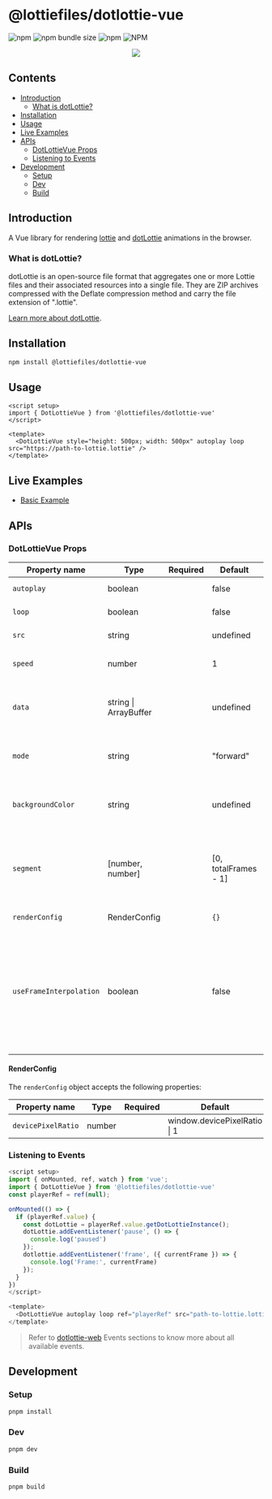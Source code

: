 # @lottiefiles/dotlottie-vue

![npm](https://img.shields.io/npm/v/@lottiefiles/dotlottie-vue)
![npm bundle size](https://img.shields.io/bundlephobia/minzip/%40lottiefiles%2Fdotlottie-vue)
![npm](https://img.shields.io/npm/dt/%40lottiefiles/dotlottie-vue)
![NPM](https://img.shields.io/npm/l/@lottiefiles/dotlottie-vue)

<p align="center">
  <img src="https://user-images.githubusercontent.com/23125742/201124166-c2a0bc2a-018b-463b-b291-944fb767b5c2.png" />
</p>

## Contents

* [Introduction](#introduction)
  * [What is dotLottie?](#what-is-dotlottie)
* [Installation](#installation)
* [Usage](#usage)
* [Live Examples](#live-examples)
* [APIs](#apis)
  * [DotLottieVue Props](#dotlottievue-props)
  * [Listening to Events](#listening-to-events)
* [Development](#development)
  * [Setup](#setup)
  * [Dev](#dev)
  * [Build](#build)

## Introduction

A Vue library for rendering [lottie](https://lottiefiles.github.io/lottie-docs/) and [dotLottie](https://dotlottie.io) animations in the browser.

### What is dotLottie?

dotLottie is an open-source file format that aggregates one or more Lottie files and their associated resources into a single file. They are ZIP archives compressed with the Deflate compression method and carry the file extension of ".lottie".

[Learn more about dotLottie](https://dotlottie.io/).

## Installation

```bash
npm install @lottiefiles/dotlottie-vue
```

## Usage

```vue
<script setup>
import { DotLottieVue } from '@lottiefiles/dotlottie-vue'
</script>

<template>
  <DotLottieVue style="height: 500px; width: 500px" autoplay loop src="https://path-to-lottie.lottie" />
</template>
```

## Live Examples

* <a href="https://codepen.io/lottiefiles/pen/yLwgeoJ" target="_blank">Basic Example</a>

## APIs

### DotLottieVue Props

| Property name           | Type                  | Required | Default               | Description                                                                                                                                                                                                                                        |
| ----------------------- | --------------------- | :------: | --------------------- | -------------------------------------------------------------------------------------------------------------------------------------------------------------------------------------------------------------------------------------------------- |
| `autoplay`              | boolean               |          | false                 | Auto-starts the animation on load.                                                                                                                                                                                                                 |
| `loop`                  | boolean               |          | false                 | Determines if the animation should loop.                                                                                                                                                                                                           |
| `src`                   | string                |          | undefined             | URL to the animation data (`.json` or `.lottie`).                                                                                                                                                                                                  |
| `speed`                 | number                |          | 1                     | Animation playback speed. 1 is regular speed.                                                                                                                                                                                                      |
| `data`                  | string \| ArrayBuffer |          | undefined             | Animation data provided either as a Lottie JSON string or as an ArrayBuffer for .lottie animations.                                                                                                                                                |
| `mode`                  | string                |          | "forward"             | Animation play mode. Accepts "forward", "reverse", "bounce", "reverse-bounce".                                                                                                                                                                     |
| `backgroundColor`       | string                |          | undefined             | Background color of the canvas. Accepts 6-digit or 8-digit hex color string (e.g., "#000000", "#000000FF"),                                                                                                                                        |
| `segment`               | \[number, number]     |          | \[0, totalFrames - 1] | Animation segment. Accepts an array of two numbers, where the first number is the start frame and the second number is the end frame.                                                                                                              |
| `renderConfig`          | RenderConfig          |          | `{}`                  | Configuration for rendering the animation.                                                                                                                                                                                                         |
| `useFrameInterpolation` | boolean               |          | false                 | Determines if the animation should update on subframes. If set to false, the original AE frame rate will be maintained. If set to true, it will refresh at each requestAnimationFrame, including intermediate values. The default setting is true. |

#### RenderConfig

The `renderConfig` object accepts the following properties:

| Property name      | Type   | Required | Default                       | Description             |
| ------------------ | ------ | :------: | ----------------------------- | ----------------------- |
| `devicePixelRatio` | number |          | window\.devicePixelRatio \| 1 | The device pixel ratio. |

### Listening to Events

```javascript
<script setup>
import { onMounted, ref, watch } from 'vue';
import { DotLottieVue } from '@lottiefiles/dotlottie-vue'
const playerRef = ref(null);

onMounted(() => {
  if (playerRef.value) {
    const dotLottie = playerRef.value.getDotLottieInstance();
    dotLottie.addEventListener('pause', () => {
      console.log('paused')
    });
    dotlottie.addEventListener('frame', ({ currentFrame }) => {
      console.log('Frame:', currentFrame)
    });
  }
})
</script>

<template>
  <DotLottieVue autoplay loop ref="playerRef" src="path-to-lottie.lottie" />
</template>
```

> Refer to [dotlottie-web](../web/README.md) Events sections to know more about all available events.

## Development

### Setup

```bash
pnpm install
```

### Dev

```bash
pnpm dev
```

### Build

```bash
pnpm build
```
